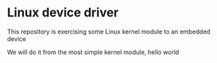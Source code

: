 # Linux device driver

This repository is exercising some Linux kernel module to an embedded device

We will do it from the most simple kernel module, hello world



